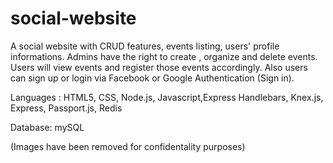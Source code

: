 # social-website

A social website with CRUD features, events listing, users' profile informations. Admins have the right to create , organize and delete events. Users will view events and register those events accordingly. Also users can sign up or login via Facebook or Google Authentication (Sign in). 

Languages : HTML5, CSS, Node.js, Javascript,Express Handlebars, Knex.js, Express, Passport.js, Redis

Database: mySQL 

(Images have been removed for confidentality purposes) 
